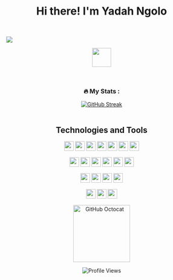 <div align="center">
  
# Hi there! I'm Yadah Ngolo
<br>

</div>



<p align = "center>
  Let's connect!
</p>
<p align="center">
  <a href="https://github.com/DenverCoder1/readme-typing-svg"><img src="https://readme-typing-svg.herokuapp.com?font=Time+New+Roman&color=cyan&size=25&center=true&vCenter=true&width=600&height=100&lines=International+Student;University+of+Ottawa;Elec.+Engineering+and+Comp.+Tech;Learn+-+It+-+All;Eager+to+bridge+Gaps!+(:"></a>
</p>

<p align = "center">
<a href="https://www.linkedin.com/in/yadah-ngolo-b866501b3/">
    <img src="https://img.shields.io/badge/LinkedIn-blue?logo=linkedin&style=for-the-badge" height="50" />
</a>
</p>

<br>

<div align = "center">
    
### :fire: My Stats :
[![GitHub Streak](http://github-readme-streak-stats.herokuapp.com?user=n-yadah&theme=dark&card_width=400)](https://git.io/streak-stats)
<br>
<br>
    
</div>

<h2 align = "center"> Technologies and Tools </h2>

<p align="center">
  <img src="https://img.shields.io/badge/Java-ED8B00?style=for-the-badge&logo=openjdk&logoColor=white" height="25"/>
  <img src="https://img.shields.io/badge/-C%23-239120?logo=c-sharp&logoColor=white&style=for-the-badge" height="25"/>
  <img src="https://img.shields.io/badge/-Python-blue?logo=python&logoColor=white&style=for-the-badge" height="25"/>
  <img src="https://img.shields.io/badge/-C++-00599C?logo=c%2B%2B&logoColor=white&style=for-the-badge" height="25"/>
  <img src="https://img.shields.io/badge/-C-A8B9CC?logo=c&logoColor=black&style=for-the-badge" height="25"/>
  <img src="https://img.shields.io/badge/-JavaScript-yellow?logo=javascript&logoColor=black&style=for-the-badge" height="25"/>
  <img src="https://img.shields.io/badge/-.NET-512BD4?logo=dotnet&logoColor=white&style=for-the-badge" height="25"/>
</p>

<p align="center">
  <img src="https://img.shields.io/badge/-GitHub-181717?logo=github&logoColor=white&style=for-the-badge" height="25"/>
  <img src="https://img.shields.io/badge/-HTML5-E34F26?logo=html5&logoColor=white&style=for-the-badge" height="25"/>
  <img src="https://img.shields.io/badge/-CSS3-1572B6?logo=css3&logoColor=white&style=for-the-badge" height="25"/>
  <img src="https://img.shields.io/badge/-Node.js-339933?logo=node.js&logoColor=white&style=for-the-badge" height="25"/>
  <img src="https://img.shields.io/badge/-npm-CB3837?logo=npm&logoColor=white&style=for-the-badge" height="25"/>
  <img src="https://img.shields.io/badge/-MySQL-4479A1?logo=mysql&logoColor=white&style=for-the-badge" height="25"/>
</p>

<p align="center">
  <img src="https://img.shields.io/badge/-Android%20Studio-3DDC84?logo=android-studio&logoColor=white&style=for-the-badge" height="25"/>
  <img src="https://img.shields.io/badge/-Figma-F24E1E?logo=figma&logoColor=white&style=for-the-badge" height="25"/>
  <img src="https://img.shields.io/badge/-Assembly-6E6E6E?style=for-the-badge" height="25"/>
  <img src="https://img.shields.io/badge/-Embedded%20Systems-000000?style=for-the-badge" height="25"/>
</p>

<p align="center">
<img src="https://img.shields.io/badge/-Git-F05032?logo=git&logoColor=white&style=for-the-badge" height="25"/>
<img src="https://img.shields.io/badge/-Firebase-FFCA28?logo=firebase&logoColor=black&style=for-the-badge" height="25"/>
<img src="https://img.shields.io/badge/-Azure%20DevOps-0078D7?logo=azure-devops&logoColor=white&style=for-the-badge" height="25"/> 
</p>

<p align="center">
  <img src="https://user-images.githubusercontent.com/5713670/87202985-820dcb80-c2b6-11ea-9f56-7ec461c497c3.gif" alt="GitHub Octocat" width="150" />
</p>

<div></div>

<p align="center">
  <img src="https://komarev.com/ghpvc/?username=YadahNgolo&color=blue" alt="Profile Views" />
</p>
